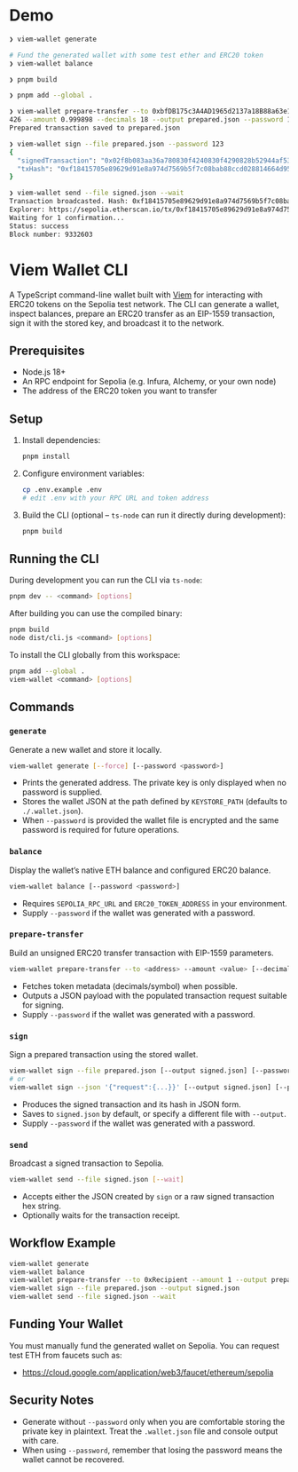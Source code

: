 # Demo


```bash
❯ viem-wallet generate

# Fund the generated wallet with some test ether and ERC20 token
❯ viem-wallet balance

❯ pnpm build

❯ pnpm add --global .

❯ viem-wallet prepare-transfer --to 0xbfDB175c3A4AD1965d2137a18B88a63e16A38
426 --amount 0.999898 --decimals 18 --output prepared.json --password 123
Prepared transaction saved to prepared.json

❯ viem-wallet sign --file prepared.json --password 123
{
  "signedTransaction": "0x02f8b083aa36a780830f4240830f4290828b52944af5347243f5845cfe7a102e651e661ec1ce743780b844a9059cbb000000000000000000000000bfdb175c3a4ad1965d2137a18b88a63e16a384260000000000000000000000000000000000000000000000000de059eeed9fa000c080a08c89bf36e9a8ba6649f75a7de4401ff447a4595187374a4822670f962f998307a05f82639c964a9154f0a9bb73bdaceb2d2ed9ca0e873bb05ed8af64a35b5bcb90",
  "txHash": "0xf18415705e89629d91e8a974d7569b5f7c08bab88ccd028814664d95ded60a96"
}

❯ viem-wallet send --file signed.json --wait
Transaction broadcasted. Hash: 0xf18415705e89629d91e8a974d7569b5f7c08bab88ccd028814664d95ded60a96
Explorer: https://sepolia.etherscan.io/tx/0xf18415705e89629d91e8a974d7569b5f7c08bab88ccd028814664d95ded60a96
Waiting for 1 confirmation...
Status: success
Block number: 9332603
```




# Viem Wallet CLI

A TypeScript command-line wallet built with [Viem](https://viem.sh/) for interacting with ERC20 tokens on the Sepolia test network. The CLI can generate a wallet, inspect balances, prepare an ERC20 transfer as an EIP-1559 transaction, sign it with the stored key, and broadcast it to the network.

## Prerequisites
- Node.js 18+
- An RPC endpoint for Sepolia (e.g. Infura, Alchemy, or your own node)
- The address of the ERC20 token you want to transfer

## Setup
1. Install dependencies:
   ```bash
   pnpm install
   ```
2. Configure environment variables:
   ```bash
   cp .env.example .env
   # edit .env with your RPC URL and token address
   ```
3. Build the CLI (optional – `ts-node` can run it directly during development):
   ```bash
   pnpm build
   ```

## Running the CLI
During development you can run the CLI via `ts-node`:
```bash
pnpm dev -- <command> [options]
```

After building you can use the compiled binary:
```bash
pnpm build
node dist/cli.js <command> [options]
```

To install the CLI globally from this workspace:
```bash
pnpm add --global .
viem-wallet <command> [options]
```

## Commands
### `generate`
Generate a new wallet and store it locally.
```bash
viem-wallet generate [--force] [--password <password>]
```
- Prints the generated address. The private key is only displayed when no password is supplied.
- Stores the wallet JSON at the path defined by `KEYSTORE_PATH` (defaults to `./.wallet.json`).
- When `--password` is provided the wallet file is encrypted and the same password is required for future operations.

### `balance`
Display the wallet’s native ETH balance and configured ERC20 balance.
```bash
viem-wallet balance [--password <password>]
```
- Requires `SEPOLIA_RPC_URL` and `ERC20_TOKEN_ADDRESS` in your environment.
- Supply `--password` if the wallet was generated with a password.

### `prepare-transfer`
Build an unsigned ERC20 transfer transaction with EIP-1559 parameters.
```bash
viem-wallet prepare-transfer --to <address> --amount <value> [--decimals <n>] [--output prepared.json] [--password <password>]
```
- Fetches token metadata (decimals/symbol) when possible.
- Outputs a JSON payload with the populated transaction request suitable for signing.
- Supply `--password` if the wallet was generated with a password.

### `sign`
Sign a prepared transaction using the stored wallet.
```bash
viem-wallet sign --file prepared.json [--output signed.json] [--password <password>]
# or
viem-wallet sign --json '{"request":{...}}' [--output signed.json] [--password <password>]
```
- Produces the signed transaction and its hash in JSON form.
- Saves to `signed.json` by default, or specify a different file with `--output`.
- Supply `--password` if the wallet was generated with a password.

### `send`
Broadcast a signed transaction to Sepolia.
```bash
viem-wallet send --file signed.json [--wait]
```
- Accepts either the JSON created by `sign` or a raw signed transaction hex string.
- Optionally waits for the transaction receipt.

## Workflow Example
```bash
viem-wallet generate
viem-wallet balance
viem-wallet prepare-transfer --to 0xRecipient --amount 1 --output prepared.json
viem-wallet sign --file prepared.json --output signed.json
viem-wallet send --file signed.json --wait
```

## Funding Your Wallet
You must manually fund the generated wallet on Sepolia. You can request test ETH from faucets such as:
- https://cloud.google.com/application/web3/faucet/ethereum/sepolia

## Security Notes
- Generate without `--password` only when you are comfortable storing the private key in plaintext. Treat the `.wallet.json` file and console output with care.
- When using `--password`, remember that losing the password means the wallet cannot be recovered.
